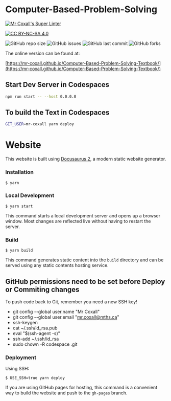 # Computer-Based-Problem-Solving

[![Mr Coxall's Super Linter](https://github.com/Mr-Coxall/Computer-Based-Problem-Solving-Textbook/workflows/Mr%20Coxall's%20Super%20Linter/badge.svg)](https://github.com/Mr-Coxall/Computer-Based-Problem-Solving-Textbook/actions)

[![CC BY-NC-SA 4.0](https://img.shields.io/badge/License-CC%20BY--NC--SA%204.0-blue.svg)](./LICENSE)

![GitHub repo size](https://img.shields.io/github/repo-size/mr-coxall/Computer-Based-Problem-Solving-Textbook.svg)
![GitHub issues](https://img.shields.io/github/issues/mr-coxall/Computer-Based-Problem-Solving-Textbook.svg)
![GitHub last commit](https://img.shields.io/github/last-commit/mr-coxall/Computer-Based-Problem-Solving-Textbook.svg)
![GitHub forks](https://img.shields.io/github/forks/mr-coxall/Computer-Based-Problem-Solving-Textbook.svg?style=social)

The online version can be found at:

[https://mr-coxall.github.io/Computer-Based-Problem-Solving-Textbook/](https://mr-coxall.github.io/Computer-Based-Problem-Solving-Textbook/)

## Start Dev Server in Codespaces

```bash
npm run start -- --host 0.0.0.0
```

## To build the Text in Codespaces

```bash
GIT_USER=mr-coxall yarn deploy
```


# Website

This website is built using [Docusaurus 2](https://docusaurus.io/), a modern static website generator.

### Installation

```
$ yarn
```

### Local Development

```
$ yarn start
```

This command starts a local development server and opens up a browser window. Most changes are reflected live without having to restart the server.

### Build

```
$ yarn build
```

This command generates static content into the `build` directory and can be served using any static contents hosting service.

## GitHub permissions need to be set before Deploy or Commiting changes

To push code back to Git, remember you need a new SSH key!
- git config --global user.name "Mr Coxall"
- git config --global user.email "mr.coxall@mths.ca"
- ssh-keygen
- cat ~/.ssh/id_rsa.pub
- eval "$(ssh-agent -s)"
- ssh-add ~/.ssh/id_rsa
- sudo chown -R codespace .git

### Deployment

Using SSH:

```
$ USE_SSH=true yarn deploy
```

If you are using GitHub pages for hosting, this command is a convenient way to build the website and push to the `gh-pages` branch.